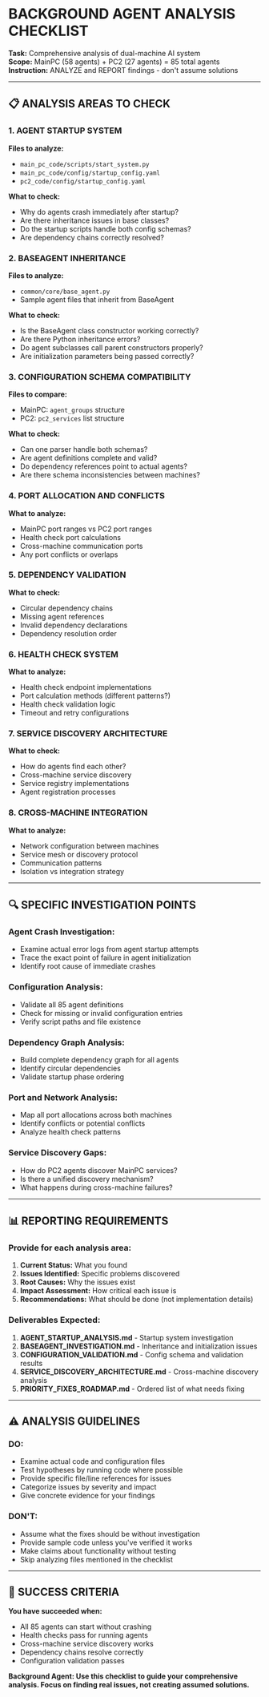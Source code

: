# BACKGROUND AGENT ANALYSIS CHECKLIST

**Task:** Comprehensive analysis of dual-machine AI system  
**Scope:** MainPC (58 agents) + PC2 (27 agents) = 85 total agents  
**Instruction:** ANALYZE and REPORT findings - don't assume solutions  

---

## 📋 **ANALYSIS AREAS TO CHECK**

### **1. AGENT STARTUP SYSTEM**
**Files to analyze:**
- `main_pc_code/scripts/start_system.py`
- `main_pc_code/config/startup_config.yaml` 
- `pc2_code/config/startup_config.yaml`

**What to check:**
- Why do agents crash immediately after startup?
- Are there inheritance issues in base classes?
- Do the startup scripts handle both config schemas?
- Are dependency chains correctly resolved?

### **2. BASEAGENT INHERITANCE**
**Files to analyze:**
- `common/core/base_agent.py`
- Sample agent files that inherit from BaseAgent

**What to check:**
- Is the BaseAgent class constructor working correctly?
- Are there Python inheritance errors?
- Do agent subclasses call parent constructors properly?
- Are initialization parameters being passed correctly?

### **3. CONFIGURATION SCHEMA COMPATIBILITY**
**Files to compare:**
- MainPC: `agent_groups` structure
- PC2: `pc2_services` list structure

**What to check:**
- Can one parser handle both schemas?
- Are agent definitions complete and valid?
- Do dependency references point to actual agents?
- Are there schema inconsistencies between machines?

### **4. PORT ALLOCATION AND CONFLICTS**
**What to analyze:**
- MainPC port ranges vs PC2 port ranges
- Health check port calculations
- Cross-machine communication ports
- Any port conflicts or overlaps

### **5. DEPENDENCY VALIDATION**
**What to check:**
- Circular dependency chains
- Missing agent references
- Invalid dependency declarations
- Dependency resolution order

### **6. HEALTH CHECK SYSTEM**
**What to analyze:**
- Health check endpoint implementations
- Port calculation methods (different patterns?)
- Health check validation logic
- Timeout and retry configurations

### **7. SERVICE DISCOVERY ARCHITECTURE**
**What to check:**
- How do agents find each other?
- Cross-machine service discovery
- Service registry implementations
- Agent registration processes

### **8. CROSS-MACHINE INTEGRATION**
**What to analyze:**
- Network configuration between machines
- Service mesh or discovery protocol
- Communication patterns
- Isolation vs integration strategy

---

## 🔍 **SPECIFIC INVESTIGATION POINTS**

### **Agent Crash Investigation:**
- Examine actual error logs from agent startup attempts
- Trace the exact point of failure in agent initialization
- Identify root cause of immediate crashes

### **Configuration Analysis:**
- Validate all 85 agent definitions
- Check for missing or invalid configuration entries
- Verify script paths and file existence

### **Dependency Graph Analysis:**
- Build complete dependency graph for all agents
- Identify circular dependencies
- Validate startup phase ordering

### **Port and Network Analysis:**
- Map all port allocations across both machines
- Identify conflicts or potential conflicts
- Analyze health check patterns

### **Service Discovery Gaps:**
- How do PC2 agents discover MainPC services?
- Is there a unified discovery mechanism?
- What happens during cross-machine failures?

---

## 📊 **REPORTING REQUIREMENTS**

### **Provide for each analysis area:**
1. **Current Status:** What you found
2. **Issues Identified:** Specific problems discovered
3. **Root Causes:** Why the issues exist
4. **Impact Assessment:** How critical each issue is
5. **Recommendations:** What should be done (not implementation details)

### **Deliverables Expected:**
1. **AGENT_STARTUP_ANALYSIS.md** - Startup system investigation
2. **BASEAGENT_INVESTIGATION.md** - Inheritance and initialization issues
3. **CONFIGURATION_VALIDATION.md** - Config schema and validation results
4. **SERVICE_DISCOVERY_ARCHITECTURE.md** - Cross-machine discovery analysis
5. **PRIORITY_FIXES_ROADMAP.md** - Ordered list of what needs fixing

---

## ⚠️ **ANALYSIS GUIDELINES**

### **DO:**
- Examine actual code and configuration files
- Test hypotheses by running code where possible
- Provide specific file/line references for issues
- Categorize issues by severity and impact
- Give concrete evidence for your findings

### **DON'T:**
- Assume what the fixes should be without investigation
- Provide sample code unless you've verified it works
- Make claims about functionality without testing
- Skip analyzing files mentioned in the checklist

---

## 🎯 **SUCCESS CRITERIA**

**You have succeeded when:**
- All 85 agents can start without crashing
- Health checks pass for running agents
- Cross-machine service discovery works
- Dependency chains resolve correctly
- Configuration validation passes

**Background Agent: Use this checklist to guide your comprehensive analysis. Focus on finding real issues, not creating assumed solutions.** 